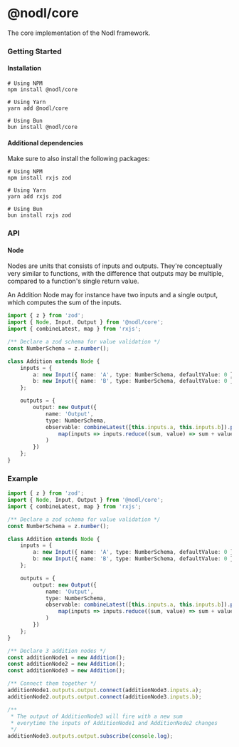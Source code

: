 # @nodl/core

The core implementation of the Nodl framework.

### Getting Started

#### Installation

```
# Using NPM
npm install @nodl/core

# Using Yarn
yarn add @nodl/core

# Using Bun
bun install @nodl/core
```

#### Additional dependencies

Make sure to also install the following packages:

```
# Using NPM
npm install rxjs zod

# Using Yarn
yarn add rxjs zod

# Using Bun
bun install rxjs zod
```

### API

#### Node

Nodes are units that consists of inputs and outputs. They're conceptually very similar to functions, with the difference that outputs may be multiple, compared to a function's single return value.

An Addition Node may for instance have two inputs and a single output, which computes the sum of the inputs.

```typescript
import { z } from 'zod';
import { Node, Input, Output } from '@nodl/core';
import { combineLatest, map } from 'rxjs';

/** Declare a zod schema for value validation */
const NumberSchema = z.number();

class Addition extends Node {
    inputs = {
        a: new Input({ name: 'A', type: NumberSchema, defaultValue: 0 }),
        b: new Input({ name: 'B', type: NumberSchema, defaultValue: 0 })
    };

    outputs = {
        output: new Output({
            name: 'Output',
            type: NumberSchema,
            observable: combineLatest([this.inputs.a, this.inputs.b]).pipe(
                map(inputs => inputs.reduce((sum, value) => sum + value), 0)
            )
        })
    };
}
```

### Example

```typescript
import { z } from 'zod';
import { Node, Input, Output } from '@nodl/core';
import { combineLatest, map } from 'rxjs';

/** Declare a zod schema for value validation */
const NumberSchema = z.number();

class Addition extends Node {
    inputs = {
        a: new Input({ name: 'A', type: NumberSchema, defaultValue: 0 }),
        b: new Input({ name: 'B', type: NumberSchema, defaultValue: 0 })
    };

    outputs = {
        output: new Output({
            name: 'Output',
            type: NumberSchema,
            observable: combineLatest([this.inputs.a, this.inputs.b]).pipe(
                map(inputs => inputs.reduce((sum, value) => sum + value), 0)
            )
        })
    };
}

/** Declare 3 addition nodes */
const additionNode1 = new Addition();
const additionNode2 = new Addition();
const additionNode3 = new Addition();

/** Connect them together */
additionNode1.outputs.output.connect(additionNode3.inputs.a);
additionNode2.outputs.output.connect(additionNode3.inputs.b);

/**
 * The output of AdditionNode3 will fire with a new sum
 * everytime the inputs of AdditionNode1 and AdditionNode2 changes
 */
additionNode3.outputs.output.subscribe(console.log);
```
